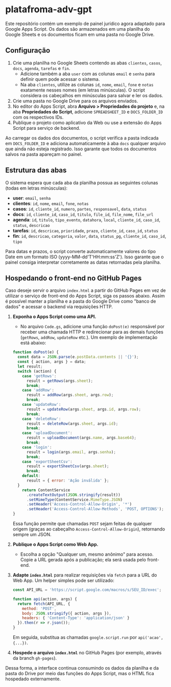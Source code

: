 # platafroma-adv-gpt

Este repositório contém um exemplo de painel jurídico agora adaptado para
Google Apps Script. Os dados são armazenados em uma planilha do Google Sheets
e os documentos ficam em uma pasta no Google Drive.

## Configuração
1. Crie uma planilha no Google Sheets contendo as abas `clientes`, `casos`,
   `docs`, `agenda`, `tarefas` e `fin`.
   - Adicione também a aba `user` com as colunas `email` e `senha` para definir
     quem pode acessar o sistema.
   - Na aba `clientes`, utilize as colunas `id`, `nome`, `email`, `fone` e
     `notas` exatamente nesses nomes (em letras minúsculas). O script considera
     os cabeçalhos em minúsculas para salvar e ler os dados.
2. Crie uma pasta no Google Drive para os arquivos enviados.
3. No editor do Apps Script, abra **Arquivo > Propriedades do projeto** e, na
   aba **Propriedades do Script**, adicione `SPREADSHEET_ID` e
   `DOCS_FOLDER_ID` com os respectivos IDs.
4. Publique o projeto como aplicativo da Web ou use a extensão do Apps Script
   para serviço de backend.

Ao carregar os dados dos documentos, o script verifica a pasta indicada em
`DOCS_FOLDER_ID` e adiciona automaticamente à aba `docs` qualquer arquivo que
ainda não esteja registrado. Isso garante que todos os documentos salvos na
pasta apareçam no painel.

## Estrutura das abas
O sistema espera que cada aba da planilha possua as seguintes colunas (todas em
letras minúsculas):

- **user**: `email`, `senha`
- **clientes**: `id`, `nome`, `email`, `fone`, `notas`
- **casos**: `id`, `cliente_id`, `numero`, `partes`, `responsavel`, `data`, `status`
- **docs**: `id`, `cliente_id`, `caso_id`, `titulo`, `file_id`, `file_nome`, `file_url`
- **agenda**: `id`, `titulo`, `tipo_evento`, `datahora`, `local`, `cliente_id`, `caso_id`, `status`, `descricao`
- **tarefas**: `id`, `descricao`, `prioridade`, `prazo`, `cliente_id`, `caso_id`, `status`
- **fin**: `id`, `descricao`, `categoria`, `valor`, `data`, `status_pg`, `cliente_id`, `caso_id`, `tipo`

Para datas e prazos, o script converte automaticamente valores do tipo Date em um formato ISO (yyyy-MM-dd'T'HH:mm:ss'Z'). Isso garante que o painel consiga interpretar corretamente as datas retornadas pela planilha.

## Hospedando o front-end no GitHub Pages

Caso deseje servir o arquivo `index.html` a partir do GitHub Pages em vez de utilizar o serviço de front-end do Apps Script, siga os passos abaixo. Assim é possível manter a planilha e a pasta do Google Drive como "banco de dados" e acessar o backend via requisições HTTP.

1. **Exponha o Apps Script como uma API.**
   - No arquivo `Code.gs`, adicione uma função `doPost(e)` responsável por receber uma chamada HTTP e redirecionar para as demais funções (`getRows`, `addRow`, `updateRow` etc.). Um exemplo de implementação está abaixo:

   ```javascript
   function doPost(e) {
     const data = JSON.parse(e.postData.contents || '{}');
     const { action, args } = data;
     let result;
     switch (action) {
       case 'getRows':
         result = getRows(args.sheet);
         break;
       case 'addRow':
         result = addRow(args.sheet, args.row);
         break;
       case 'updateRow':
         result = updateRow(args.sheet, args.id, args.row);
         break;
       case 'deleteRow':
         result = deleteRow(args.sheet, args.id);
         break;
       case 'uploadDocument':
         result = uploadDocument(args.name, args.base64);
         break;
       case 'login':
         result = login(args.email, args.senha);
         break;
       case 'exportSheetCsv':
         result = exportSheetCsv(args.sheet);
         break;
       default:
         result = { error: 'Ação inválida' };
     }
       return ContentService
         .createTextOutput(JSON.stringify(result))
         .setMimeType(ContentService.MimeType.JSON)
         .setHeader('Access-Control-Allow-Origin', '*')
         .setHeader('Access-Control-Allow-Methods', 'POST, OPTIONS');
   }
   ```

   Essa função permite que chamadas `POST` sejam feitas de qualquer origem (graças ao cabeçalho `Access-Control-Allow-Origin`), retornando sempre um JSON.

2. **Publique o Apps Script como Web App.**
   - Escolha a opção "Qualquer um, mesmo anônimo" para acesso. Copie a URL gerada após a publicação; ela será usada pelo front-end.

3. **Adapte `index.html`** para realizar requisições via `fetch` para a URL do Web App. Um helper simples pode ser utilizado:

   ```javascript
   const API_URL = 'https://script.google.com/macros/s/SEU_ID/exec';

   function api(action, args) {
     return fetch(API_URL, {
       method: 'POST',
       body: JSON.stringify({ action, args }),
       headers: { 'Content-Type': 'application/json' }
     }).then(r => r.json());
   }
   ```

   Em seguida, substitua as chamadas `google.script.run` por `api('acao', {...})`.

4. **Hospede o arquivo `index.html`** no GitHub Pages (por exemplo, através da branch `gh-pages`).

Dessa forma, a interface continua consumindo os dados da planilha e da pasta do Drive por meio das funções do Apps Script, mas o HTML fica hospedado externamente.
